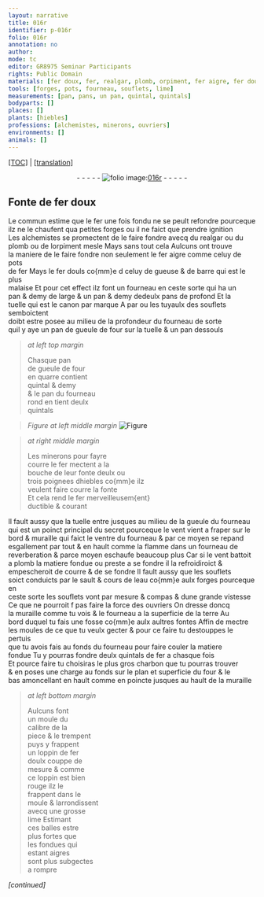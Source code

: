 ```yaml
---
layout: narrative
title: 016r
identifier: p-016r
folio: 016r
annotation: no
author:
mode: tc
editor: GR8975 Seminar Participants
rights: Public Domain
materials: [fer doux, fer, realgar, plomb, orpiment, fer aigre, fer douls, gueuse, barre, tuyaulx des souflets, hiebles, fonte, cours de leau, souflets, charbon, fer doulx, aigre]
tools: [forges, pots, fourneau, souflets, lime]
measurements: [pan, pans, un pan, quintal, quintals]
bodyparts: []
places: []
plants: [hiebles]
professions: [alchemistes, minerons, ouvriers]
environments: []
animals: []
---
```


<p><a href="{{ site.baseurl }}/diplomatic/" target="_blank">[TOC]</a> | <a href="{{ site.baseurl }}/texts/p-016r_tl/">[translation]</a></p><div class="folio" align="center">- - - - - <a href="http://gallica.bnf.fr/ark:/12148/btv1b10500001g/f37.image" target="_blank"><img src="https://cu-mkp.github.io/2017-workshop-edition/assets/photo-icon.png" alt="folio image: " style="display:inline-block; margin-bottom:-3px;"/>016r</a> - - - - - </div>  
  

## Fonte de <span class="m">fer doux</span>

 
Le commun estime que le <span class="m">fer</span> une fois fondu ne se peult refondre pourceque<br/> ilz ne le chaufent qua petites <span class="tl">forges</span> ou il ne faict que prendre ignition<br/> Les <span class="pro">alchemistes</span> se promectent de le faire fondre avecq du <span class="m">realgar</span> ou du<br/> <span class="m">plomb</span> ou de l<span class="m">orpiment</span> mesle Mays sans tout cela Aulcuns ont trouve<br/> la maniere de <span class="del">le</span> faire fondre non seulement le <span class="m">fer aigre</span> comme celuy de <span class="tl">pots</span><br/> de <span class="m">fer</span> Mays le <span class="m">fer douls</span> co{mm}e <span class="del">d</span> celuy de <span class="m">gueuse</span> & de <span class="m">barre</span> qui est le plus<br/> malaise Et pour cet effect ilz font un <span class="tl">fourneau</span> en ceste sorte qui ha un<br/> <span class="ms">pan</span> & demy de large & <span class="del">un <span class="ms">pan</span> & demy de</span>deulx <span class="ms">pans</span> de profond Et la<br/> tuelle qui est le canon <span class="del">par</span> marque A par ou les <span class="m">tuyaulx des souflets</span> semboictent<br/> doibt estre posee au milieu de la profondeur du <span class="tl">fourneau</span> de sorte<br/> quil y aye <span class="ms">un pan</span> de gueule de four sur la tuelle & un <span class="ms">pan</span> dessouls
 
> *at left top margin*
> 
> 
>   Chasque <span class="ms">pan</span><br/> de gueule de four<br/> en quarre contient<br/> <span class="ms">quintal</span> & demy<br/> & le <span class="ms">pan</span> du <span class="tl">fourneau</span><br/> rond en tient deulx<br/> <span class="ms">quintals</span>
 
> *Figure*
> *at left middle margin*
> <a href="https://drive.google.com/open?id=0B9-oNrvWdlO5aUw0eThJNEVTelk" target="_blank"><img src="https://cu-mkp.github.io/GR8975-edition/assets/photo-icon.png" alt="Figure" style="display:inline-block; margin-bottom:-3px;"/></a>
 
> *at right middle margin*
> 
> 
>   Les <span class="pro">minerons</span> pour fayre<br/> courre le <span class="m">fer</span> mectent a la<br/> bouche de leur fonte deulx ou<br/> trois poignees d<span class="m"><span class="pa">hiebles</span></span> co{mm}e ilz<br/> veulent faire courre la <span class="m">fonte</span><br/> Et cela rend le <span class="m">fer</span> merveilleusem{ent}<br/> ductible & courant
 
Il fault aussy que la tuelle entre jusques au milieu de la gueule du <span class="tl">fourneau</span><br/> qui est un poinct principal du secret pourceque le vent vient a fraper sur le<br/> bord & muraille qui faict le ventre du <span class="tl">fourneau</span> & par ce moyen se repand<br/> esgallement par tout & en hault comme la flamme dans un <span class="tl">fourneau</span> de<br/> reverberation & parce moyen eschaufe beaucoup plus Car si le vent battoit<br/> a plomb la matiere fondue ou preste a se fondre il la refroidiroict &<br/> empescheroit de courre & de se fondre Il fault aussy que les <span class="tl">souflets</span><br/> soict conduicts par le sault & <span class="m">cours de leau</span> co{mm}e aulx <span class="tl">forges</span> pourceque en<br/> ceste sorte les <span class="m">souflets</span> vont par mesure & compas & dune grande vistesse<br/> Ce que ne pourroit <span class="del">f</span> pas faire la force des <span class="pro">ouvriers</span> On dresse doncq<br/> la muraille comme tu vois & le <span class="tl">fourneau</span> a la superficie de la terre Au<br/> bord duquel tu fais une fosse co{mm}e aulx aultres fontes Affin de mectre<br/> les moules de ce que tu veulx gecter & pour ce faire tu destouppes le pertuis<br/> que tu avois fais au fonds du <span class="tl">fourneau</span> pour faire couler la matiere<br/> fondue Tu y pourras fondre deulx <span class="ms">quintals</span> de <span class="m">fer</span> a chasque fois<br/> Et pource faire tu choisiras le plus gros <span class="m">charbon</span> que tu pourras trouver<br/> & en poses une charge au fonds sur le plan et superficie du four & le<br/> bas amoncellant en hault <span class="del">comme</span> en poincte jusques au hault de la muraille
 
> *at left bottom margin*
> 
> 
>   Aulcuns font<br/> un moule du<br/> calibre de la<br/> piece & le trempent<br/> puys y frappent<br/> un loppin de <span class="m">fer<br/> doulx</span> couppe de<br/> mesure & comme<br/> ce loppin est bien<br/> rouge ilz le<br/> frappent dans le<br/> moule & larrondissent<br/> avecq une grosse<br/> <span class="tl">lime</span> Estimant<br/> ces balles estre<br/> plus fortes que<br/> les fondues qui<br/> estant <span class="m">aigre</span>s<br/> sont plus subgectes<br/> a rompre
 
*[continued]*
 
